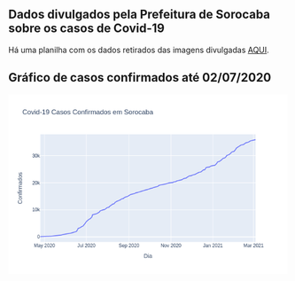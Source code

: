 ## Dados divulgados pela Prefeitura de Sorocaba sobre os casos de Covid-19
Há uma planilha com os dados retirados das imagens divulgadas [AQUI](https://github.com/lucas-koiti/covid19-sorocaba/blob/master/dados/planilha_csv/dados.csv).

## Gráfico de casos confirmados até 02/07/2020
<img src= "confirmados.png">
